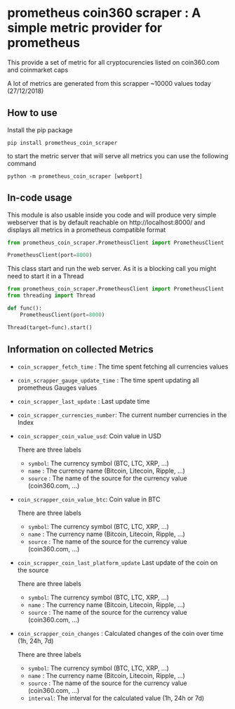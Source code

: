 # prometheus coin360 scraper : A simple metric provider for prometheus

This provide a set of metric for all cryptocurencies listed on coin360.com and coinmarket caps

A lot of metrics are generated from this scrapper ~10000 values today (27/12/2018)

## How to use

Install the pip package 

```
pip install prometheus_coin_scraper
```

to start the metric server that will serve all metrics you can use the following command

```
python -m prometheus_coin_scraper [webport]
```

## In-code usage

This module is also usable inside you code and will produce very simple webserver that is by default reachable on 
http://localhost:8000/ and displays all metrics in a prometheus compatible format

```python
from prometheus_coin_scraper.PrometheusClient import PrometheusClient

PrometheusClient(port=8000)

```

This class start and run the web server. As it is a blocking call you might need to start it in a Thread

```python
from prometheus_coin_scraper.PrometheusClient import PrometheusClient
from threading import Thread

def func():
    PrometheusClient(port=8000)

Thread(target=func).start()
```

## Information on collected Metrics

- `coin_scrapper_fetch_time` : The time spent fetching all currencies values
- `coin_scrapper_gauge_update_time` : The time spent updating all prometheus Gauges values
- `coin_scrapper_last_update` : Last update time
- `coin_scrapper_currencies_number`: The current number currencies in the Index
- `coin_scrapper_coin_value_usd`: Coin value in USD
    
    There are three labels 
    - `symbol`: The currency symbol (BTC, LTC, XRP, ...)
    - `name` : The currency name (Bitcoin, Litecoin, Ripple, ...)
    - `source` : The name of the source for the currency value (coin360.com, ...)
    
- `coin_scrapper_coin_value_btc`:  Coin value in BTC  

    There are three labels 
    - `symbol`: The currency symbol (BTC, LTC, XRP, ...)
    - `name` : The currency name (Bitcoin, Litecoin, Ripple, ...)
    - `source` : The name of the source for the currency value (coin360.com, ...)
    
- `coin_scrapper_coin_last_platform_update` Last update of the coin on the source 

    There are three labels 
    - `symbol`: The currency symbol (BTC, LTC, XRP, ...)
    - `name` : The currency name (Bitcoin, Litecoin, Ripple, ...)
    - `source` : The name of the source for the currency value (coin360.com, ...)
    
- `coin_scrapper_coin_changes` : Calculated changes of the coin over time (1h, 24h, 7d) 

    There are three labels 
    - `symbol`: The currency symbol (BTC, LTC, XRP, ...)
    - `name` : The currency name (Bitcoin, Litecoin, Ripple, ...)
    - `source` : The name of the source for the currency value (coin360.com, ...)
    - `interval`: The interval for the calculated value (1h, 24h or 7d)
    